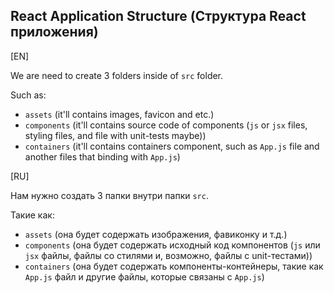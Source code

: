 ## React Application Structure (Структура React приложения)

[EN]

We are need to create 3 folders inside of `src` folder. 

Such as:
* `assets` (it'll contains images, favicon and etc.)
* `components` (it'll contains source code of components (`js` or `jsx` files, styling files, and file with unit-tests maybe))
* `containers` (it'll contains containers component, such as `App.js` file and another files that binding with `App.js`)

[RU]

Нам нужно создать 3 папки внутри папки `src`.

Такие как:
* `assets` (она будет содержать изображения, фавиконку и т.д.)
* `components` (она будет содержать исходный код компонентов (`js` или `jsx` файлы, файлы со стилями и, возможно, файлы с unit-тестами))
* `containers` (она будет содержать компоненты-контейнеры, такие как `App.js` файл и другие файлы, которые связаны с `App.js`)